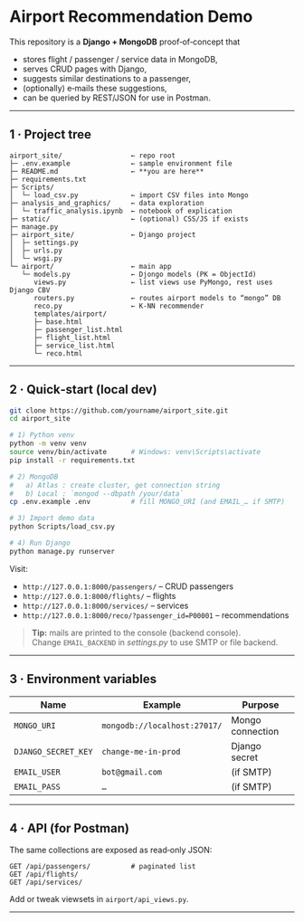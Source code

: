 # Airport Recommendation Demo

This repository is a **Django + MongoDB** proof‑of‑concept that

* stores flight / passenger / service data in MongoDB,
* serves CRUD pages with Django,
* suggests similar destinations to a passenger,
* (optionally) e‑mails these suggestions,
* can be queried by REST/JSON for use in Postman.

---

## 1 · Project tree

```
airport_site/                 ← repo root
├─ .env.example               ← sample environment file
├─ README.md                  ← **you are here**
├─ requirements.txt
├─ Scripts/
│  └─ load_csv.py             ← import CSV files into Mongo
├─ analysis_and_graphics/     ← data exploration
│  └─ traffic_analysis.ipynb  ← notebook of explication
├─ static/                    ← (optional) CSS/JS if exists
├─ manage.py
├─ airport_site/              ← Django project
│  ├─ settings.py
│  ├─ urls.py
│  └─ wsgi.py
└─ airport/                   ← main app
   └─ models.py               ← Djongo models (PK = ObjectId)
      views.py                ← list views use PyMongo, rest uses Django CBV
      routers.py              ← routes airport models to “mongo” DB
      reco.py                 ← K‑NN recommender
      templates/airport/
      ├─ base.html
      ├─ passenger_list.html
      ├─ flight_list.html
      ├─ service_list.html
      └─ reco.html
```

---

## 2 · Quick‑start (local dev)

```bash
git clone https://github.com/yourname/airport_site.git
cd airport_site

# 1) Python venv
python -m venv venv
source venv/bin/activate      # Windows: venv\Scripts\activate
pip install -r requirements.txt

# 2) MongoDB
#   a) Atlas : create cluster, get connection string
#   b) Local : `mongod --dbpath /your/data`
cp .env.example .env          # fill MONGO_URI (and EMAIL_… if SMTP)

# 3) Import demo data
python Scripts/load_csv.py

# 4) Run Django
python manage.py runserver
```

Visit:

* `http://127.0.0.1:8000/passengers/` – CRUD passengers  
* `http://127.0.0.1:8000/flights/` – flights  
* `http://127.0.0.1:8000/services/` – services  
* `http://127.0.0.1:8000/reco/?passenger_id=P00001` – recommendations

> **Tip:** mails are printed to the console (backend console).  
> Change `EMAIL_BACKEND` in *settings.py* to use SMTP or file backend.

---

## 3 · Environment variables

| Name | Example | Purpose |
|------|---------|---------|
| `MONGO_URI` | `mongodb://localhost:27017/` | Mongo connection |
| `DJANGO_SECRET_KEY` | `change‑me‑in‑prod` | Django secret |
| `EMAIL_USER` | `bot@gmail.com` | (if SMTP) |
| `EMAIL_PASS` | `…` | (if SMTP) |

---

## 4 · API (for Postman)

The same collections are exposed as read‑only JSON:

```
GET /api/passengers/          # paginated list
GET /api/flights/
GET /api/services/
```

Add or tweak viewsets in `airport/api_views.py`.

---
